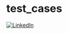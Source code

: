 # test_cases

[![LinkedIn](https://img.shields.io/badge/-LinkedIn-blue)](https://www.linkedin.com/in/monika-dzik-wro-test76aa/)

